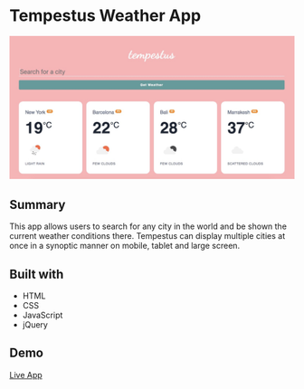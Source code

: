 # Tempestus Weather App

![Screenshot](weather.jpg)

## Summary

This app allows users to search for any city in the world and be shown the current weather conditions there. Tempestus can 
display multiple cities at once in a synoptic manner on mobile, tablet and large screen.

## Built with
* HTML
* CSS
* JavaScript
* jQuery

## Demo 

[Live App](https://douniad.github.io/tempestus-weather-app/)
